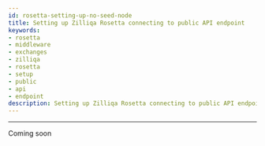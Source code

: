 ```yaml
---
id: rosetta-setting-up-no-seed-node
title: Setting up Zilliqa Rosetta connecting to public API endpoint
keywords: 
- rosetta
- middleware
- exchanges
- zilliqa
- rosetta
- setup
- public
- api
- endpoint
description: Setting up Zilliqa Rosetta connecting to public API endpoint
---
```


---

Coming soon
